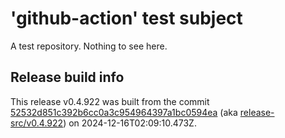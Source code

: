 # 'github-action' test subject

A test repository. Nothing to see here.


## Release build info

This release v0.4.922 was built from the commit [52532d851c392b6cc0a3c954964397a1bc0594ea](https://github.com/kattecon/gh-release-test-ga/tree/52532d851c392b6cc0a3c954964397a1bc0594ea) (aka [release-src/v0.4.922](https://github.com/kattecon/gh-release-test-ga/tree/release-src/v0.4.922)) on 2024-12-16T02:09:10.473Z.
        